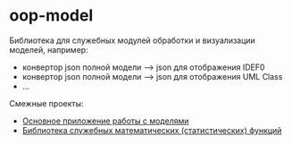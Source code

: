 # oop-model
Библиотека для служебных модулей обработки и визуализации моделей, например:
* конвертор json полной модели --> json для отображения IDEF0
* конвертор json полной модели --> json для отображения UML Class
* ...

Смежные проекты:
* [Основное приложение работы с моделями](https://github.com/stankin/oop-app)
* [Библиотека служебных математических (статистических) функций](https://github.com/stankin/oop-stat)
